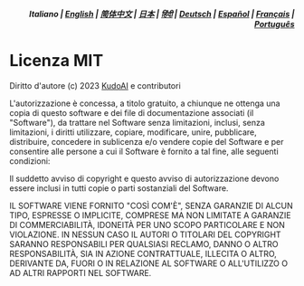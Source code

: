 <div align="right">
<h5>Italiano | <a href="../../LICENSE.md">English</a> | <a href="../zh-cn/LICENSE.md">简体中文</a> | <a href="../ja/LICENSE.md">日本</a> | <a href="../hi/LICENSE.md">हिंदी</a> | <a href="../de/LICENSE.md">Deutsch</a> | <a href="../es/LICENSE.md">Español</a> | <a href="../fr/LICENSE.md">Français</a> | <a href="../pt/LICENSE.md">Português</a></h5>
</div>

# Licenza MIT

Diritto d'autore (c) 2023 [KudoAI](https://github.com/kudoai) e contributori

L'autorizzazione è concessa, a titolo gratuito, a chiunque ne ottenga una copia di questo software e dei file di documentazione associati (il "Software"), da trattare nel Software senza limitazioni, inclusi, senza limitazioni, i diritti utilizzare, copiare, modificare, unire, pubblicare, distribuire, concedere in sublicenza e/o vendere copie del Software e per consentire alle persone a cui il Software è
fornito a tal fine, alle seguenti condizioni:

Il suddetto avviso di copyright e questo avviso di autorizzazione devono essere inclusi in tutti copie o parti sostanziali del Software.

IL SOFTWARE VIENE FORNITO "COSÌ COM'È", SENZA GARANZIE DI ALCUN TIPO, ESPRESSE O IMPLICITE, COMPRESE MA NON LIMITATE A GARANZIE DI COMMERCIABILITÀ, IDONEITÀ PER UNO SCOPO PARTICOLARE E NON VIOLAZIONE. IN NESSUN CASO IL AUTORI O TITOLARI DEL COPYRIGHT SARANNO RESPONSABILI PER QUALSIASI RECLAMO, DANNO O ALTRO RESPONSABILITÀ, SIA IN AZIONE CONTRATTUALE, ILLECITA O ALTRO, DERIVANTE DA, FUORI O IN RELAZIONE AL SOFTWARE O ALL'UTILIZZO O AD ALTRI RAPPORTI NEL SOFTWARE.
